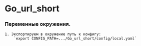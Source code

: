 # Go_url_short

### Переменные окружения.
    1. Экспортируем в окружение путь к конфигу: 
        `export CONFIG_PATH=.../Go_url_short/config/local.yaml`